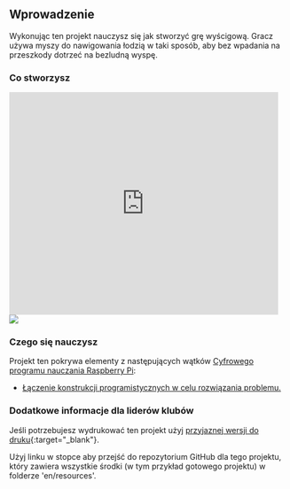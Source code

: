 ## Wprowadzenie

Wykonując ten projekt nauczysz się jak stworzyć grę wyścigową. Gracz używa myszy do nawigowania łodzią w taki sposób, aby bez wpadania na przeszkody dotrzeć na bezludną wyspę.

### Co stworzysz

<div class="scratch-preview">
  <iframe allowtransparency="true" width="485" height="402" src="https://scratch.mit.edu/projects/embed/63957956/?autostart=false" frameborder="0"></iframe>
  <img src="images/boat-final.png">
</div>

### Czego się nauczysz

Projekt ten pokrywa elementy z następujących wątków [Cyfrowego programu nauczania Raspberry Pi](http://rpf.io/curriculum):

+ [Łączenie konstrukcji programistycznych w celu rozwiązania problemu.](https://www.raspberrypi.org/curriculum/programming/builder)

### Dodatkowe informacje dla liderów klubów

Jeśli potrzebujesz wydrukować ten projekt użyj [przyjaznej wersji do druku](https://projects.raspberrypi.org/en/projects/boat-race/print){:target="_blank"}.

Użyj linku w stopce aby przejść do repozytorium GitHub dla tego projektu, który zawiera wszystkie środki (w tym przykład gotowego projektu) w folderze 'en/resources'.